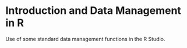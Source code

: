 # Introduction and Data Management in R
Use of some standard data management functions in the R Studio.
